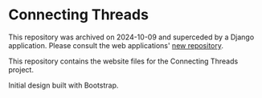 # Connecting Threads 

This repository was archived on 2024-10-09 and superceded by a Django application. Please consult the web applications' [new repository](https://github.com/chnm/ct-django).

This repository contains the website files for the Connecting Threads project.

Initial design built with Bootstrap.
